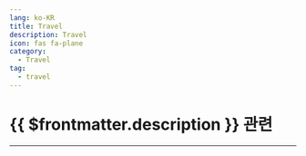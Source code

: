 ```yaml
---
lang: ko-KR
title: Travel
description: Travel
icon: fas fa-plane
category:
  - Travel
tag: 
  - travel
---
```


# {{ $frontmatter.description }} 관련



---

<TagLinks />
